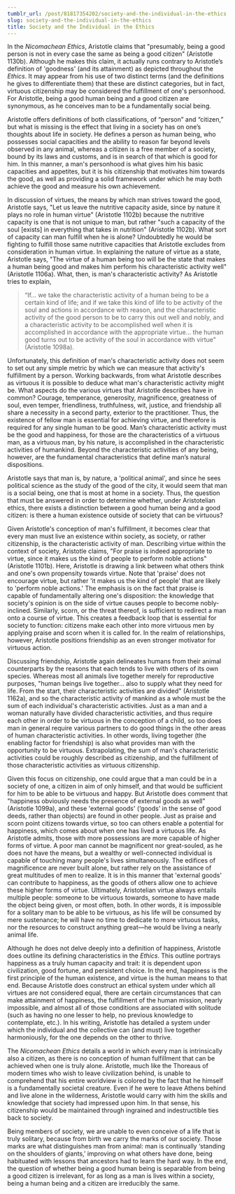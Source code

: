 ```yaml
---
tumblr_url: /post/81817354202/society-and-the-individual-in-the-ethics
slug: society-and-the-individual-in-the-ethics
title: Society and the Individual in the Ethics
---
```

In the *Nicomachean Ethics*, Aristotle claims that "presumably, being a good person is not in every case the same as being a good citizen" (Aristotle 1130b). Although he makes this claim, it actually runs contrary to Aristotle’s definition of 'goodness' (and its attainment) as depicted throughout the *Ethics*. It may appear from his use of two distinct terms (and the definitions he gives to differentiate them) that these are distinct categories, but in fact, virtuous citizenship may be considered the fulfillment of one's personhood. For Aristotle, being a good human being and a good citizen are synonymous, as he conceives man to be a fundamentally social being.

<!-- more -->

Aristotle offers definitions of both classifications, of “person” and “citizen,” but what is missing is the effect that living in a society has on one’s thoughts about life in society. He defines a person as human being, who possesses social capacities and the ability to reason far beyond levels observed in any animal, whereas a citizen is a free member of a society, bound by its laws and customs, and is in search of that which is good for him. In this manner, a man's personhood is what gives him his basic capacities and appetites, but it is his citizenship that motivates him towards the good, as well as providing a solid framework under which he may both achieve the good and measure his own achievement.

In discussion of virtues, the means by which man strives toward the good, Aristotle says, "Let us leave the nutritive capacity aside, since by nature it plays no role in human virtue" (Aristotle 1102b) because the nutritive capacity is one that is not unique to man, but rather "such a capacity of the soul [exists] in everything that takes in nutrition" (Aristotle 1102b). What sort of capacity can man fulfill when he is alone? Undoubtedly he would be fighting to fulfill those same nutritive capacities that Aristotle excludes from consideration in human virtue. In explaining the nature of virtue as a state, Aristotle says, "The virtue of a human being too will be the state that makes a human being good and makes him perform his characteristic activity well" (Aristotle 1106a). What, then, is man's characteristic activity? As Aristotle tries to explain, 

>“If... we take the characteristic activity of a human being to be a
>certain kind of life; and if we take this kind of life to be activity of
>the soul and actions in accordance with reason, and the characteristic
>activity of the good person to be to carry this out well and nobly, and
>a characteristic activity to be accomplished well when it is
>accomplished in accordance with the appropriate virtue... the human good
>turns out to be activity of the soul in accordance with virtue"
>(Aristotle 1098a). 

Unfortunately, this definition of man's characteristic activity does not seem to set out any simple metric by which we can measure that activity's fulfillment by a person. Working backwards, from what Aristotle describes as virtuous it is possible to deduce what man's characteristic activity might be. What aspects do the various virtues that Aristotle describes have in common? Courage, temperance, generosity, magnificence, greatness of soul, even temper, friendliness, truthfulness, wit, justice, and friendship all share a necessity in a second party, exterior to the practitioner. Thus, the existence of fellow man is essential for achieving virtue, and therefore is required for any single human to be good. Man’s characteristic activity must be the good and happiness, for those are the characteristics of a virtuous man, as a virtuous man, by his nature, is accomplished in the characteristic activities of humankind. Beyond the characteristic activities of any being, however, are the fundamental characteristics that define man’s natural dispositions.

Aristotle says that man is, by nature, a 'political animal', and since he sees political science as the study of the good of the city, it would seem that man is a social being, one that is most at home in a society. Thus, the question that must be answered in order to determine whether, under Aristotelian ethics, there exists a distinction between a good human being and a good citizen: is there a human existence outside of society that can be virtuous? 

Given Aristotle's conception of man's fulfillment, it becomes clear that every man must live an existence within society, as society, or rather citizenship, is the characteristic activity of man. Describing virtue within the context of society, Aristotle claims, "For praise is indeed appropriate to virtue, since it makes us the kind of people to perform noble actions" (Aristotle 1101b). Here, Aristotle is drawing a link between what others think and one's own propensity towards virtue. Note that 'praise' does not encourage virtue, but rather 'it makes us the kind of people' that are likely to 'perform noble actions.' The emphasis is on the fact that praise is capable of fundamentally altering one's disposition: the knowledge that society's opinion is on the side of virtue causes people to become nobly-inclined. Similarly, scorn, or the threat thereof, is sufficient to redirect a man onto a course of virtue. This creates a feedback loop that is essential for society to function: citizens make each other into more virtuous men by applying praise and scorn when it is called for. In the realm of relationships, however, Aristotle positions friendship as an even stronger motivator for virtuous action.

Discussing friendship, Aristotle again delineates humans from their animal counterparts by the reasons that each tends to live with others of its own species. Whereas most all animals live together merely for reproductive purposes, "human beings live together... also to supply what they need for life. From the start, their characteristic activities are divided" (Aristotle 1162a), and so the characteristic activity of mankind as a whole must be the sum of each individual's characteristic activities. Just as a man and a woman naturally have divided characteristic activities, and thus require each other in order to be virtuous in the conception of a child, so too does man in general require various partners to do good things in the other areas of human characteristic activities. In other words, living together (the enabling factor for friendship) is also what provides man with the opportunity to be virtuous. Extrapolating, the sum of man's characteristic activities could be roughly described as citizenship, and the fulfillment of those characteristic activities as virtuous citizenship.

Given this focus on citizenship, one could argue that a man could be in a society of one, a citizen in aim of only himself, and that would be sufficient for him to be able to be virtuous and happy. But Aristotle does comment that "happiness obviously needs the presence of external goods as well" (Aristotle 1099a), and these 'external goods' (‘goods’ in the sense of good deeds, rather than objects) are found in other people. Just as praise and scorn point citizens towards virtue, so too can others enable a potential for happiness, which comes about when one has lived a virtuous life. As Aristotle admits, those with more possessions are more capable of higher forms of virtue. A poor man cannot be magnificent nor great-souled, as he does not have the means, but a wealthy or well-connected individual is capable of touching many people's lives simultaneously. The edifices of magnificence are never built alone, but rather rely on the assistance of great multitudes of men to realize. It is in this manner that 'external goods' can contribute to happiness, as the goods of others allow one to achieve these higher forms of virtue. Ultimately, Aristotelian virtue always entails multiple people: someone to be virtuous towards, someone to have made the object being given, or most often, both. In other words, it is impossible for a solitary man to be able to be virtuous, as his life will be consumed by mere sustenance; he will have no time to dedicate to more virtuous tasks, nor the resources to construct anything great—he would be living a nearly animal life.

Although he does not delve deeply into a definition of happiness, Aristotle does outline its defining characteristics in the *Ethics*. This outline portrays happiness as a truly human capacity and trait: it is dependent upon civilization, good fortune, and persistent choice. In the end, happiness is the first principle of the human existence, and virtue is the human means to that end. Because Aristotle does construct an ethical system under which all virtues are not considered equal, there are certain circumstances that can make attainment of happiness, the fulfillment of the human mission, nearly impossible, and almost all of those conditions are associated with solitude (such as having no one lesser to help, no previous knowledge to contemplate, etc.). In his writing, Aristotle has detailed a system under which the individual and the collective can (and must) live together harmoniously, for the one depends on the other to thrive.

The *Nicomachean Ethics* details a world in which every man is intrinsically also a citizen, as there is no conception of human fulfillment that can be achieved when one is truly alone. Aristotle, much like the Thoreaus of modern times who wish to leave civilization behind, is unable to comprehend that his entire worldview is colored by the fact that he himself is a fundamentally societal creature. Even if he were to leave Athens behind and live alone in the wilderness, Aristotle would carry with him the skills and knowledge that society had impressed upon him. In that sense, his citizenship would be maintained through ingrained and indestructible ties back to society.

Being members of society, we are unable to even conceive of a life that is truly solitary, because from birth we carry the marks of our society. Those marks are what distinguishes man from animal: man is continually ‘standing on the shoulders of giants,’ improving on what others have done, being habituated with lessons that ancestors had to learn the hard way. In the end, the question of whether being a good human being is separable from being a good citizen is irrelevant, for as long as a man is lives within a society, being a human being and a citizen are irreducibly the same.

